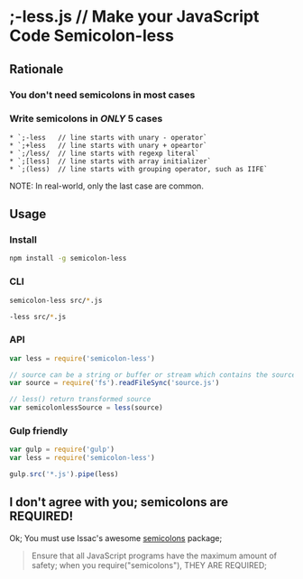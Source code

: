 # ;-less.js // Make your JavaScript Code Semicolon-less

## Rationale
### You don't need semicolons in most cases

### Write semicolons in *ONLY* 5 cases

	* `;-less	// line starts with unary - operator`
	* `;+less	// line starts with unary + opeartor`
	* `;/less/	// line starts with regexp literal`
	* `;[less]	// line starts with array initializer`
	* `;(less)	// line starts with grouping operator, such as IIFE`
 
 NOTE: In real-world, only the last case are common.

## Usage

### Install
```sh
npm install -g semicolon-less
```

### CLI
```sh
semicolon-less src/*.js
```

```sh
-less src/*.js
```

### API
```js
var less = require('semicolon-less')

// source can be a string or buffer or stream which contains the source code
var source = require('fs').readFileSync('source.js')

// less() return transformed source
var semicolonlessSource = less(source)
```

### Gulp friendly
```js
var gulp = require('gulp')
var less = require('semicolon-less')

gulp.src('*.js').pipe(less)

```

## I don't agree with you; semicolons are REQUIRED!

Ok; 
You must use Issac's awesome [semicolons](https://www.npmjs.org/package/semicolons) package;
> Ensure that all JavaScript programs have the maximum amount of safety;
> when you require("semicolons"), THEY ARE REQUIRED;
